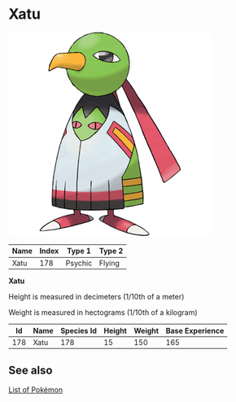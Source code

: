 # Xatu


![Xatu](images/178.png)

| **Name** | **Index** | **Type 1** | **Type 2** |
|----|----|----|----|
| Xatu | 178 | Psychic | Flying  |

**Xatu** 


Height is measured in decimeters (1/10th of a meter)

Weight is measured in hectograms (1/10th of a kilogram)

| **Id** | **Name** | **Species Id** | **Height** | **Weight** | **Base Experience** |
|--------|----------|----------------|------------|------------|---------------------|
| 178 | Xatu | 178 | 15 | 150 | 165 |


## See also

[List of Pokémon](../pokemon.md)
